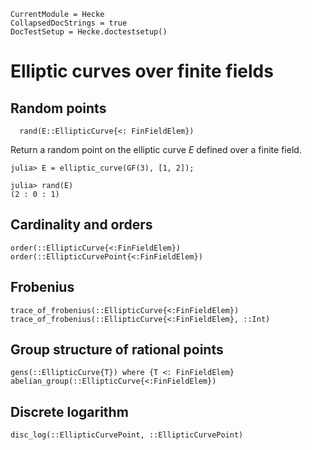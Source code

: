 ```@meta
CurrentModule = Hecke
CollapsedDocStrings = true
DocTestSetup = Hecke.doctestsetup()
```
# Elliptic curves over finite fields


## Random points

```
  rand(E::EllipticCurve{<: FinFieldElem})
```

Return a random point on the elliptic curve $E$ defined over a finite field.

```jldoctest; filter = r"\(.*"
julia> E = elliptic_curve(GF(3), [1, 2]);

julia> rand(E)
(2 : 0 : 1)
```

## Cardinality and orders

```@docs
order(::EllipticCurve{<:FinFieldElem})
order(::EllipticCurvePoint{<:FinFieldElem})
```

## Frobenius

```@docs
trace_of_frobenius(::EllipticCurve{<:FinFieldElem})
trace_of_frobenius(::EllipticCurve{<:FinFieldElem}, ::Int)
```

## Group structure of rational points

```@docs
gens(::EllipticCurve{T}) where {T <: FinFieldElem}
abelian_group(::EllipticCurve{<:FinFieldElem})
```

## Discrete logarithm

```@docs
disc_log(::EllipticCurvePoint, ::EllipticCurvePoint)
```
